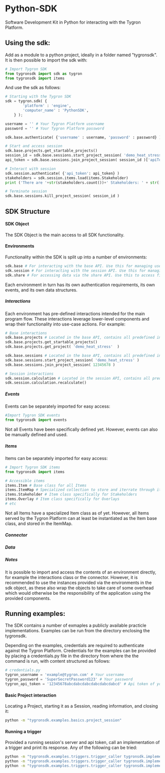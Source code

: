 # Python-SDK

Software Development Kit in Python for interacting with the Tygron Platform.

## Using the sdk:

Add as a module to a python project, ideally in a folder named "tygronsdk". It is then possible to import the sdk with:

```python
# Import Tygron SDK
from tygronsdk import sdk as tygron
from tygronsdk import items
```

And use the sdk as follows:

```python
# Starting with the Tygron SDK
sdk = tygron.sdk( {
        'platform' : 'engine',
        'computer_name' : 'PythonSDK',
    } );

username = '' # Your Tygron Platform username
password = '' # Your Tygron Platform password

sdk.base.authenticate( {'username' : username, 'password' : password} )

# Start and access session
sdk.base.projects.get_startable_projects()
session_id = sdk.base.sessions.start_project_session( 'demo_heat_stress' )
api_token = sdk.base.sessions.join_project_session( session_id )['apiToken']

# Interact with session
sdk.session.authenticate( {'api_token': api_token} )
stakeholders = sdk.session.items.load(items.Stakeholder)
print ('There are '+str(stakeholders.count())+' Stakeholders: ' + str([item.name for item in stakeholders]) )

# Terminate session
sdk.base.sessions.kill_project_session( session_id )
```

## SDK Structure
#### SDK Object
The SDK Object is the main access to all SDK functionality.

#### Environments
Functionality within the SDK is split up into a number of environments:

```python
sdk.base # For interacting with the base API. Use this for managing users, domains, and starting and stopping sessions
sdk.session # For interacting with the session API. Use this for managing data in a session, such as Overlays, Stakeholders, world locations, project area generation, etc.
sdk.share # For accessing data via the share API. Use this to access files which are uploaded to the Geo Share or the Public Share.
```

Each environment in turn has its own authentication requirements, its own events, and its own data structures.

##### Interactions
Each environment has pre-defined interactions intended for the main program flow. These interactions leverage lower-level components and wrap their functionality into use-case actions. For example:

```python    
# Base interactions
sdk.base.projects # Located in the base API, contains all predefined interactions for working with Projects (creation, deletion, permissions, data retrieval, etc)
sdk.base.projects.get_startable_projects()
sdk.base.projects.get_project( 'demo_heat_stress'  )

sdk.base.sessions # Located in the base API, contains all predefined interactions for working with Sessions (starting, stopping, joining, keep alive, etc)
sdk.base.sessions.start_project_session( 'demo_heat_stress' )
sdk.base.sessions.join_project_session( 12345678 )

# Session interactions
sdk.session.calculation # Located in the session API, contains all predefined interactions for working with calculations in a session (recalculating, waiting for responsiveness, etc)
sdk.session.calculation.recalculate()
```

##### Events

Events can be separately imported for easy access:
```python
#Import Tygron SDK events
from tygronsdk import events
```

Not all Events have been specifically defined yet. However, events can also be manually defined and used.

##### Items

Items can be separately imported for easy access:

```python
# Import Tygron SDK items
from tygronsdk import items

# Accessible items
items.Item # Base class for all Items
items.ItemMap # Specialized collection to store and iterrate through items
items.Stakeholder # Item class specifically for Stakeholders
items.Overlay # Item class specifically for Overlays
# etc
```

Not all Items have a specialized Item class as of yet. However, all Items served by the Tygron Platform can at least be instantiated as the Item base class, and stored in the ItemMap.

##### Connector
    
##### Data

##### Notes
It is possible to import and access the contents of an environment directly, for example the interactions class or the connector. However, it is recommended to use the instances provided via the environments in the sdk object, as these also wrap the objects to take care of some overhead which would otherwise be the responsibility of the application using the provided components. 

## Running examples:
The SDK contains a number of exmaples a publicly available practicle implementations. Examples can be run from the directory enclosing the tygronsdk.

Depending on the examples, credentials are required to authenticate against the Tygron Platform. Credentials for the examples can be provided by placing a credentials.py file in the directory from where the the command is run, with content structured as follows:

```python
# credentials.py
tygron_username = 'example@tygron.com' # Your username
tygron_password = 'SuperSecretPassword123' # Your password
tygron_api_token = '12345678abcdabcdabcdabcdabcdabcd' # Api token of your session (only used if applicable)
```

#### Basic Project interaction
Locating a Project, starting it as a Session, reading information, and closing it:

```bash
python -m "tygronsdk.examples.basics.project_session"
```

#### Running a trigger
Provided a running session's server and api token, call an implementation of a trigger and print its response. Any of the following can be tried:
```bash
python -m "tygronsdk.examples.triggers.trigger_caller tygronsdk.implementations.triggers.trigger_generate_sewer_areas engine.tygron.com 14654848IaBWfOYqGxd2BhSimG8d0S30"
python -m "tygronsdk.examples.triggers.trigger_caller tygronsdk.implementations.triggers.trigger_geotiff_from_geoshare engine.tygron.com 14654848IaBWfOYqGxd2BhSimG8d0S30 {\"bbp-value\":\"tygron/testfiles/bbp-zero.tiff\"}"
python -m "tygronsdk.examples.triggers.trigger_caller tygronsdk.implementations.triggers.trigger_overlay_active_by_parent engine.tygron.com 14654848IaBWfOYqGxd2BhSimG8d0S30"
```